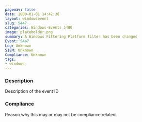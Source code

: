 ```yaml
---
pagenav: false
date: 1800-01-01 14:42:38
layout: windowsevent
slug: 5447
categories: Windows-Events 5400
image: placeholder.png
summary: A Windows Filtering Platform filter has been changed
Event: 5447
Log: Unknown
SIEM: Unknown
Compliance: Unknown
tags:
- windows
---
```


### Description

Description of the event ID

### Compliance

Reason why this may or may not be compliance related.

